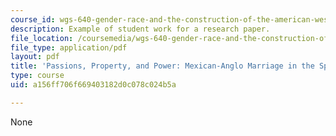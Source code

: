 ```yaml
---
course_id: wgs-640-gender-race-and-the-construction-of-the-american-west-fall-2014
description: Example of student work for a research paper.
file_location: /coursemedia/wgs-640-gender-race-and-the-construction-of-the-american-west-fall-2014/a156ff706f669403182d0c078c024b5a_MITWGS_640F14_Intrmarriage.pdf
file_type: application/pdf
layout: pdf
title: 'Passions, Property, and Power: Mexican-Anglo Marriage in the Spanish Borderlands'
type: course
uid: a156ff706f669403182d0c078c024b5a

---
```

None